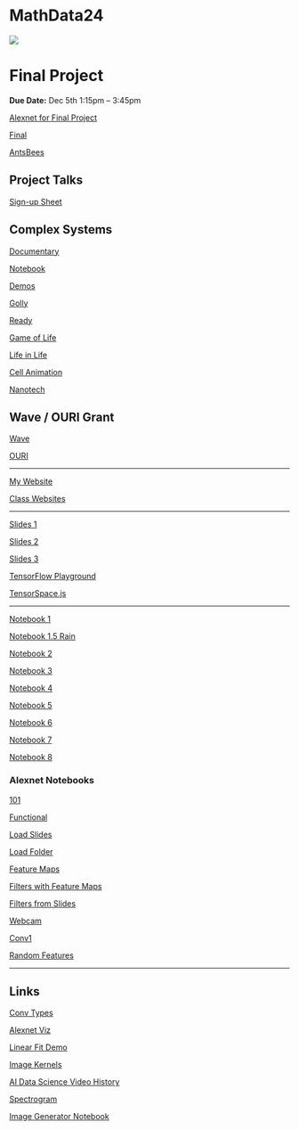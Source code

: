 # MathData24

<img src="http://www.neural-forecasting.com/mlp_neural_nets-Dateien/image004.jpg">


# Final Project

**Due Date:** Dec 5th 1:15pm – 3:45pm

[Alexnet for Final Project](https://colab.research.google.com/drive/14NGFa-BeiUpls-9AuYXgNnI23l1QcpOf?usp=sharing)

[Final](https://docs.google.com/document/d/1Mjdy4JKLJuxIMcZH7t2gpCGTvPHU0qEcphCNzO7wg-0/edit?usp=sharing)

[AntsBees](https://drive.google.com/drive/folders/1Je_gRF8RnhszAAbQhw2IzqM2_7byPVtL?usp=sharing)

## Project Talks

[Sign-up Sheet](https://docs.google.com/document/d/10ErV1drhLZWhO9eFx3LexGi_K2n-K-2unRCERGga9mQ/edit?usp=sharing)

## Complex Systems

[Documentary](https://www.youtube.com/watch?v=FvXwVZPOoBI) 

[Notebook](https://colab.research.google.com/drive/1L9Oqcei2v9-MkaKadKU7NQ0v-tEmv4OB?usp=sharing)

[Demos](https://williamedwardhahn.github.io/MathData24/demos/index.html)

[Golly](https://sourceforge.net/projects/golly/)

[Ready](https://github.com/GollyGang/ready)

[Game of Life](https://playgameoflife.com/lexicon/acorn)

[Life in Life](https://www.youtube.com/watch?v=xP5-iIeKXE8)

[Cell Animation](https://www.youtube.com/results?search_query=harvard+cell+animation)

[Nanotech](https://www.youtube.com/watch?v=zqyZ9bFl_qg)


## Wave / OURI Grant 

[Wave](https://www.fau.edu/innovation-and-business-development/fau-wave/)

[OURI](https://www.fau.edu/ouri/undergraduate-grants/)

<hr>

[My Website](https://williamedwardhahn.github.io/MathData24/)

[Class Websites](https://docs.google.com/document/d/1keUFaQA5kUqtoSFCIOTs_N5oD8jPkFGLPtlkFTok3Kk/edit?usp=sharing)

<hr>

[Slides 1](https://docs.google.com/presentation/d/1yTMsjVTuRpQCWYUB5bRqmMdR3zbm4SHhc-cBgeQpjYM/edit?usp=sharing)

[Slides 2](https://docs.google.com/presentation/d/1ss2iAAUYeN-j5boRVToQ3sPHePaRNzgkVn74_7yO-9A/edit?usp=sharing)

[Slides 3](https://docs.google.com/presentation/d/1vFdK18CYYsraKg1l1na5QL1lR8dOs5Pvor6DgbLIB3E/edit?usp=sharing)

[TensorFlow Playground](https://playground.tensorflow.org/#activation=tanh&batchSize=10&dataset=gauss&regDataset=reg-plane&learningRate=0.03&regularizationRate=0&noise=0&networkShape=4,2&seed=0.95847&showTestData=false&discretize=false&percTrainData=50&x=true&y=true&xTimesY=false&xSquared=false&ySquared=false&cosX=false&sinX=false&cosY=false&sinY=false&collectStats=false&problem=classification&initZero=false&hideText=false)

[TensorSpace.js](https://tensorspace.org/)

<hr>

[Notebook 1](https://colab.research.google.com/drive/10W-q3ZJMBU-pClhYmIpqCUTw5RI7Q9li?usp=sharing)

[Notebook 1.5 Rain](https://colab.research.google.com/drive/1cBOmwKnVB6Z8kdeADyrlROCyalrUfRq8?usp=sharing)

[Notebook 2](https://colab.research.google.com/drive/1dbvmhpaw-wr6qCSYac9ETltPs-1xAmVf?usp=sharing)

[Notebook 3](https://colab.research.google.com/drive/1Lce-HlzGL4YOv1Qj9NBljJR9A5P5rMVf?usp=sharing)

[Notebook 4](https://colab.research.google.com/drive/1aktifxNjetMVgA_V-_GrmL96rvOizAab?usp=sharing)

[Notebook 5](https://colab.research.google.com/drive/1BYofXwntudpAyUSKEDOI6tyqQekDE2jT?usp=sharing)

[Notebook 6](https://colab.research.google.com/drive/1RwYdtzr6euKyKnt08hgdTMLIkTC9FJka?usp=sharing)

[Notebook 7](https://colab.research.google.com/drive/1p_sV0E68Y0t0_HJzghETW5rqjFcqwI40?usp=sharing)

[Notebook 8](https://colab.research.google.com/drive/1DLSR86EyE580Wa2v28UWH51vpe_aOjxV?usp=sharing)

### Alexnet Notebooks

[101](https://colab.research.google.com/drive/1KtSLskWK1_BnJ9OaKdRc64PS59cgSiUI?usp=sharing)

[Functional](https://colab.research.google.com/drive/1EswELI93Lz4Cfc2rcwE_KuVqzLPvKHsW?usp=sharing)

[Load Slides](https://colab.research.google.com/drive/14LTcixe0I2B_eU55yklsRdBrKlA2CEeh?usp=sharing)

[Load Folder](https://colab.research.google.com/drive/14NGFa-BeiUpls-9AuYXgNnI23l1QcpOf?usp=sharing)

[Feature Maps](https://colab.research.google.com/drive/1GayNzpgXh9NlFEGtZ9_khlLRFrW27XO6?usp=sharing)

[Filters with Feature Maps](https://colab.research.google.com/drive/1FQF0lbchlKf554lJdntmA2qANngI1EIp?usp=sharing)

[Filters from Slides](https://colab.research.google.com/drive/1-C73eL40c2p40j8XkjkNG96kUlAWDsot?usp=sharing)

[Webcam](https://colab.research.google.com/drive/1_h_lnBQC42RFJ3z__NpQLtkuX6P0Uqqm?usp=sharing)

[Conv1](https://colab.research.google.com/drive/1_IlVfU2u2AH0rb9n_yojHD85pG0dUr8f?usp=sharing)

[Random Features](https://colab.research.google.com/drive/1bNuAdy9RlQWe4VR4_M6bQUPQDQl0QDFs?usp=sharing)


<hr>

## Links

[Conv Types](https://github.com/vdumoulin/conv_arithmetic)

[Alexnet Viz](https://www.youtube.com/watch?v=AgkfIQ4IGaM)

[Linear Fit Demo](https://setosa.io/ev/ordinary-least-squares-regression/)

[Image Kernels](https://setosa.io/ev/image-kernels/)

[AI Data Science Video History](https://youtube.com/playlist?list=PLWmIsQcAzRkquFp4Qqyd_4-9Ve9wmJwiW&si=N3UBTBwnI--108dv)


[Spectrogram](https://musiclab.chromeexperiments.com/Spectrogram/)



[Image Generator Notebook](https://colab.research.google.com/drive/1PsL4pItVQ9wwBg_c0C-JjmpzwHTqG-7I?usp=sharing)
